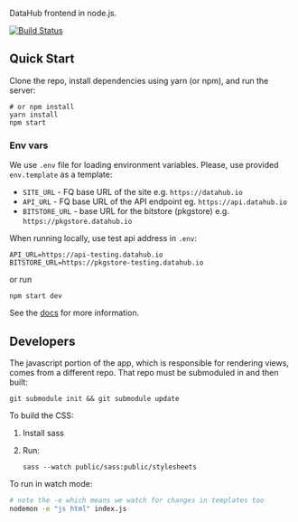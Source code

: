 DataHub frontend in node.js.

[![Build Status](https://travis-ci.org/datahq/frontend.svg?branch=master)](https://travis-ci.org/datahq/frontend)

## Quick Start

Clone the repo, install dependencies using yarn (or npm), and run the server:

```
# or npm install
yarn install
npm start
```

### Env vars

We use `.env` file for loading environment variables. Please, use provided `env.template` as a template:

* `SITE_URL` - FQ base URL of the site e.g. `https://datahub.io`
* `API_URL` - FQ base URL of the API endpoint eg. `https://api.datahub.io`
* `BITSTORE_URL` - base URL for the bitstore (pkgstore) e.g. `https://pkgstore.datahub.io`

When running locally, use test api address in `.env`:
```
API_URL=https://api-testing.datahub.io
BITSTORE_URL=https://pkgstore-testing.datahub.io
```
or run  
```
npm start dev
```
See the [docs](http://docs.datahub.io/developers/) for more information.

## Developers

The javascript portion of the app, which is responsible for rendering views,
 comes from a different repo. That repo must be submoduled in and then built:
```
git submodule init && git submodule update
```

To build the CSS:

1. Install sass
2. Run:

   `sass --watch public/sass:public/stylesheets`

To run in watch mode:

```bash
# note the -e which means we watch for changes in templates too
nodemon -e "js html" index.js
```

